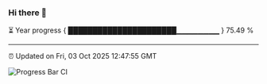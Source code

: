 ### Hi there 👋

⏳ Year progress { ██████████████████████▁▁▁▁▁▁▁▁ } 75.49 %

---

⏰ Updated on Fri, 03 Oct 2025 12:47:55 GMT

![Progress Bar CI](https://github.com/ZhaoGui/ZhaoGui/workflows/Progress%20Bar%20CI/badge.svg)
